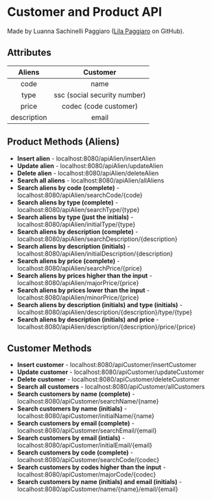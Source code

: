# Customer and Product API
Made by Luanna Sachinelli Paggiaro ([Lila Paggiaro](https://github.com/lila-paggiaro) on GitHub).

## Attributes
Aliens      | Customer
:----------:|:---------:
code        | name
type        | ssc (social security number)
price       | codec (code customer)
description | email

## Product Methods (Aliens)
* **Insert alien** - localhost:8080/apiAlien/insertAlien
* **Update alien** - localhost:8080/apiAlien/updateAlien
* **Delete alien** - localhost:8080/apiAlien/deleteAlien
* **Search all aliens** - localhost:8080/apiAlien/allAliens
* **Search aliens by code (complete)** - localhost:8080/apiAlien/searchCode/{code}
* **Search aliens by type (complete)** - localhost:8080/apiAlien/searchType/{type}
* **Search aliens by type (just the initials)** - localhost:8080/apiAlien/initialType/{type}
* **Search aliens by description (complete)** - localhost:8080/apiAlien/searchDescription/{description}
* **Search aliens by description (initials)** - localhost:8080/apiAlien/initialDescription/{description}
* **Search aliens by price (complete)** - localhost:8080/apiAlien/searchPrice/{price}
* **Search aliens by prices higher than the input** - localhost:8080/apiAlien/majorPrice/{price}
* **Search aliens by prices lower than the input** - localhost:8080/apiAlien/minorPrice/{price}
* **Search aliens by description (initials) and type (initials)** - localhost:8080/apiAlien/description/{description}/type/{type}
* **Search aliens by description (initials) and price** - localhost:8080/apiAlien/description/{description}/price/{price}

## Customer Methods
* **Insert customer** - localhost:8080/apiCustomer/insertCustomer
* **Update customer** - localhost:8080/apiCustomer/updateCustomer
* **Delete customer** - localhost:8080/apiCustomer/deleteCustomer
* **Search all customers** - localhost:8080/apiCustomer/allCustomers
* **Search customers by name (complete)** - localhost:8080/apiCustomer/searchName/{name}
* **Search customers by name (initials)** - localhost:8080/apiCustomer/initialName/{name}
* **Search customers by email (complete)** - localhost:8080/apiCustomer/searchEmail/{email}
* **Search customers by email (intials)** - localhost:8080/apiCustomer/initialEmail/{email}
* **Search customers by code (complete)** - localhost:8080/apiCustomer/searchCode/{codec}
* **Search customers by codes higher than the input** - localhost:8080/apiCustomer/majorCode/{codec}
* **Search customers by name (initials) and email (initials)** - localhost:8080/apiCustomer/name/{name}/email/{email}
